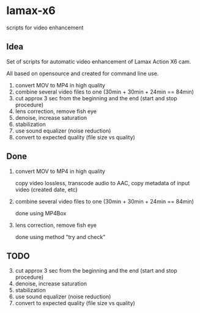 # lamax-x6
scripts for video enhancement

## Idea

Set of scripts for automatic video enhancement of Lamax Action X6 cam.

All based on opensource and created for command line use.


1. convert MOV to MP4 in high quality
2. combine several video files to one (30min + 30min + 24min == 84min)
3. cut approx 3 sec from the beginning and the end (start and stop procedure)
4. lens correction, remove fish eye
5. denoise, increase saturation
6. stabilization
7. use sound equalizer (noise reduction)
8. convert to expected quality (file size vs quality)
 


## Done

1. convert MOV to MP4 in high quality

   copy video lossless, transcode audio to AAC, copy metadata of input video (created date, etc)

2. combine several video files to one (30min + 30min + 24min == 84min)

   done using MP4Box

4. lens correction, remove fish eye

   done using method "try and check"


## TODO

3. cut approx 3 sec from the beginning and the end (start and stop procedure)
5. denoise, increase saturation
6. stabilization
7. use sound equalizer (noise reduction)
8. convert to expected quality (file size vs quality)

